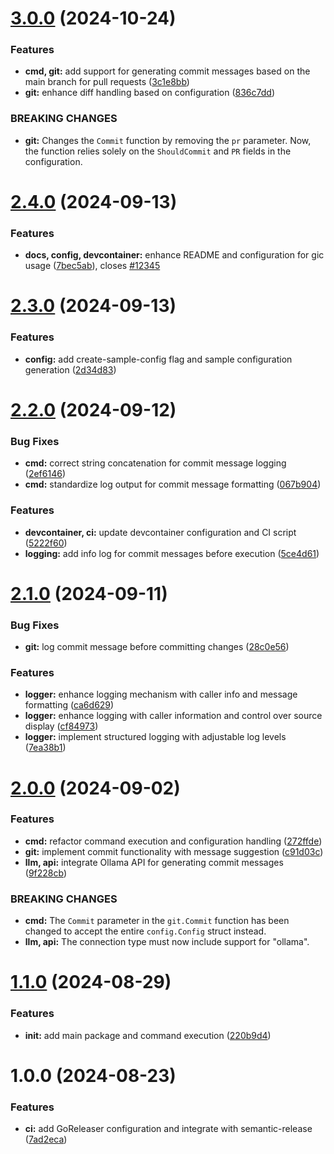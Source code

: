 # [3.0.0](https://github.com/jsburckhardt/gic/compare/v2.4.0...v3.0.0) (2024-10-24)


### Features

* **cmd, git:** add support for generating commit messages based on the main branch for pull requests ([3c1e8bb](https://github.com/jsburckhardt/gic/commit/3c1e8bbc087cb31cb3466da5e742eb5fcec8cd19))
* **git:** enhance diff handling based on configuration ([836c7dd](https://github.com/jsburckhardt/gic/commit/836c7dd85880ce95d049d3f24fe3f0955b1a0d6a))


### BREAKING CHANGES

* **git:** Changes the `Commit` function by removing the `pr` parameter. Now, the function relies solely on the `ShouldCommit` and `PR` fields in the configuration.

# [2.4.0](https://github.com/jsburckhardt/gic/compare/v2.3.0...v2.4.0) (2024-09-13)


### Features

* **docs, config, devcontainer:** enhance README and configuration for gic usage ([7bec5ab](https://github.com/jsburckhardt/gic/commit/7bec5ab4d38b94337dbbca79299de051603bbb83)), closes [#12345](https://github.com/jsburckhardt/gic/issues/12345)

# [2.3.0](https://github.com/jsburckhardt/gic/compare/v2.2.0...v2.3.0) (2024-09-13)


### Features

* **config:** add create-sample-config flag and sample configuration generation ([2d34d83](https://github.com/jsburckhardt/gic/commit/2d34d83cc4757336d0131a5d1cae35d23dff017c))

# [2.2.0](https://github.com/jsburckhardt/gic/compare/v2.1.0...v2.2.0) (2024-09-12)


### Bug Fixes

* **cmd:** correct string concatenation for commit message logging ([2ef6146](https://github.com/jsburckhardt/gic/commit/2ef61469e14bc4ffdf8a286dc0c1f1234f08ec82))
* **cmd:** standardize log output for commit message formatting ([067b904](https://github.com/jsburckhardt/gic/commit/067b904c449b6843f5e953fe0dc83d747f91074f))


### Features

* **devcontainer, ci:** update devcontainer configuration and CI script ([5222f60](https://github.com/jsburckhardt/gic/commit/5222f60520140875506d8663551c72f02afe4068))
* **logging:** add info log for commit messages before execution ([5ce4d61](https://github.com/jsburckhardt/gic/commit/5ce4d61b11eaf3c3154edd8f1180e557a6425531))

# [2.1.0](https://github.com/jsburckhardt/gic/compare/v2.0.0...v2.1.0) (2024-09-11)


### Bug Fixes

* **git:** log commit message before committing changes ([28c0e56](https://github.com/jsburckhardt/gic/commit/28c0e563905f4b6bd41bc1fec30033b29b4d0736))


### Features

* **logger:** enhance logging mechanism with caller info and message formatting ([ca6d629](https://github.com/jsburckhardt/gic/commit/ca6d629a0529cde6f76c30ab16d5a204513e5f2e))
* **logger:** enhance logging with caller information and control over source display ([cf84973](https://github.com/jsburckhardt/gic/commit/cf8497337a029783158cd20f7a8f47f797c8e747))
* **logger:** implement structured logging with adjustable log levels ([7ea38b1](https://github.com/jsburckhardt/gic/commit/7ea38b18156c49a314328b84e99e9a23f6d02e2b))

# [2.0.0](https://github.com/jsburckhardt/gic/compare/v1.1.0...v2.0.0) (2024-09-02)


### Features

* **cmd:** refactor command execution and configuration handling ([272ffde](https://github.com/jsburckhardt/gic/commit/272ffde4bbe2f087a88c567f139446f51fa52469))
* **git:** implement commit functionality with message suggestion ([c91d03c](https://github.com/jsburckhardt/gic/commit/c91d03cd94e8e0ef89a8288a453b84a14f052e6b))
* **llm, api:** integrate Ollama API for generating commit messages ([9f228cb](https://github.com/jsburckhardt/gic/commit/9f228cb05c187702b7c9d0ced88d01acc4a4e877))


### BREAKING CHANGES

* **cmd:** The `Commit` parameter in the `git.Commit` function has been changed to accept the entire `config.Config` struct instead.
* **llm, api:** The connection type must now include support for "ollama".

# [1.1.0](https://github.com/jsburckhardt/gic/compare/v1.0.0...v1.1.0) (2024-08-29)


### Features

* **init:** add main package and command execution ([220b9d4](https://github.com/jsburckhardt/gic/commit/220b9d4f60af4de86cd09f82a348079a0437d8c0))

# 1.0.0 (2024-08-23)


### Features

* **ci:** add GoReleaser configuration and integrate with semantic-release ([7ad2eca](https://github.com/jsburckhardt/gic/commit/7ad2eca17699c3f892c586e8a1e8fcb5978eecb3))
